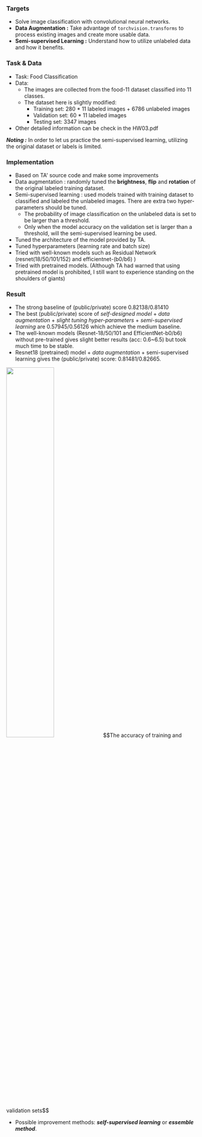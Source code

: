 ### Targets
  * Solve image classification with convolutional neural networks.
  * **Data Augmentation :** Take advantage of `torchvision.transforms` to process existing images and create more usable data.
  * **Semi-supervised Learning :** Understand how to utilize unlabeled data and how it benefits.
### Task & Data
* Task: Food Classification
* Data:
    * The images are collected from the food-11 dataset classified into 11 classes.
    * The dataset here is slightly modified:
        * Training set: 280 * 11 labeled images + 6786 unlabeled images
        * Validation set: 60 * 11 labeled images
        * Testing set: 3347 images
* Other detailed information can be check in the HW03.pdf
      
***Noting :*** In order to let us practice the semi-supervised learning, utilizing the original dataset or labels is limited.

### Implementation
* Based on TA' source code and make some improvements
* Data augmentation : randomly tuned the **brightness**, **flip** and **rotation** of the original labeled training dataset.
* Semi-supervised learning : used models trained with training dataset to classified and labeled the unlabeled images. There are extra two hyper-parameters should be tuned. 
    * The probability of image classification on the unlabeled data  is set to be larger than a threshold.
    * Only when the model accuracy on the validation set is larger than a threshold, will the semi-supervised learning be used.
* Tuned the architecture of the model provided by TA.
* Tuned hyperparameters (learning rate and batch size)
* Tried with well-known models such as Residual Network (resnet(18/50/101/152) and efficientnet-(b0/b6) )
* Tried with pretrained models. (Although TA had warned that using pretrained model is prohibited, I still want to experience standing on the shoulders of giants)

### Result
* The strong baseline of (public/private) score 0.82138/0.81410
* The best (public/private) score of *self-designed model* + *data augmentation* + *slight tuning hyper-parameters* + *semi-supervised learning* are 0.57945/0.56126 which achieve the medium baseline.
* The well-known models (Resnet-18/50/101 and EfficientNet-b0/b6) without pre-trained gives slight better results (acc: 0.6~6.5) but took much time to be stable.
* Resnet18 (pretrained) model + *data augmentation* + semi-supervised learning gives the (public/private) score: 0.81481/0.82665.

<img src="https://i.imgur.com/2geeRrr.png" width=50%>
 $$The accuracy of training and validation sets$$

* Possible improvement methods: ***self-supervised learning*** or ***essemble method***. 
